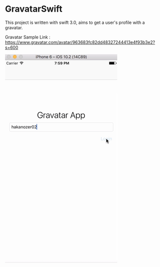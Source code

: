 # GravatarSwift
This project is written with swift 3.0, aims to get a user's profile with a gravatar.

Gravatar Sample Link : https://www.gravatar.com/avatar/963683fc82dd48327244413e4f93b3e2?s=600

<img src = "https://github.com/hakanozer/GravatarSwift/blob/master/gravatar_video.gif"/>
